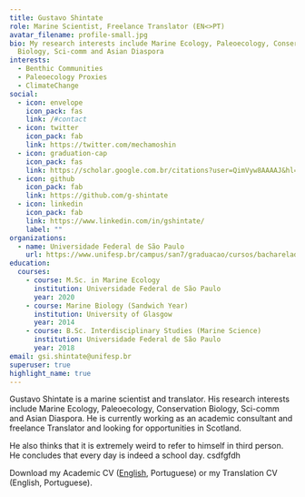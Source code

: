 ```yaml
---
title: Gustavo Shintate
role: Marine Scientist, Freelance Translator (EN<>PT)
avatar_filename: profile-small.jpg
bio: My research interests include Marine Ecology, Paleoecology, Conservation
  Biology, Sci-comm and Asian Diaspora
interests:
  - Benthic Communities
  - Paleoecology Proxies
  - ClimateChange
social:
  - icon: envelope
    icon_pack: fas
    link: /#contact
  - icon: twitter
    icon_pack: fab
    link: https://twitter.com/mechamoshin
  - icon: graduation-cap
    icon_pack: fas
    link: https://scholar.google.com.br/citations?user=QimVyw8AAAAJ&hl=pt-BR
  - icon: github
    icon_pack: fab
    link: https://github.com/g-shintate
  - icon: linkedin
    icon_pack: fab
    link: https://www.linkedin.com/in/gshintate/
    label: ""
organizations:
  - name: Universidade Federal de São Paulo
    url: https://www.unifesp.br/campus/san7/graduacao/cursos/bacharelado-interdisciplinar-em-ciencia-e-tecnologia-do-mar
education:
  courses:
    - course: M.Sc. in Marine Ecology
      institution: Universidade Federal de São Paulo
      year: 2020
    - course: Marine Biology (Sandwich Year)
      institution: University of Glasgow
      year: 2014
    - course: B.Sc. Interdisciplinary Studies (Marine Science)
      institution: Universidade Federal de São Paulo
      year: 2018
email: gsi.shintate@unifesp.br
superuser: true
highlight_name: true
---
```

Gustavo Shintate is a marine scientist and translator. His research interests include Marine Ecology, Paleoecology, Conservation Biology, Sci-comm and Asian Diaspora. He is currently working as an academic consultant and freelance Translator and looking for opportunities in Scotland.

He also thinks that it is extremely weird to refer to himself in third person. He concludes that every day is indeed a school day. csdfgfdh

Download my Academic CV ([English](https://1drv.ms/u/s!AhQjnO5vLq7phsEfTd7uYnTK7KvS5Q?e=yOSZtn), Portuguese) or my Translation CV (English, Portuguese).